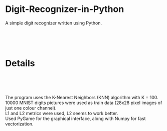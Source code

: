 # Digit-Recognizer-in-Python
A simple digit recognizer written using Python. <br/>

<br/>
<br/>
<br/>

# Details

<br/>
<br/>
<br/>

The program uses the K-Nearest Neighbors (KNN) algorithm with K = 100. <br/>
10000 MNIST digits pictures were used as train data (28x28 pixel images of just one colour channel). <br/>
L1 and L2 metrics were used, L2 seems to work better. <br/>
Used PyGame for the graphical interface, along with Numpy for fast vectorization. <br/>

<br/>
<br/>
<br/>



